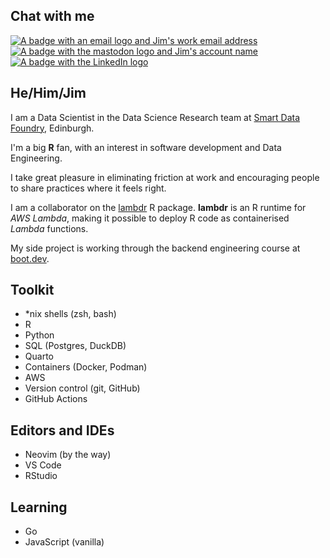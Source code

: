 
## Chat with me

[![A badge with an email logo and Jim's work email address](https://img.shields.io/badge/jim.gardner%40smartdatafoundry.com-white?style=flat-square&logo=gmail&logoColor=%23d68228&labelColor=white&color=%23d68228 'Contact me by email')](mailto:jim.gardner@smartdatafoundry.com) [![A badge with the mastodon logo and Jim's account name](https://img.shields.io/badge/%40jimgar%40hachyderm.io-white?style=flat-square&logo=mastodon&logoColor=purple&labelColor=white&color=purple 'Contact me on Mastodon')](https://hachyderm.io/@jimgar) [![A badge with the LinkedIn logo](https://img.shields.io/badge/Let's%20connect-white?style=flat-square&logo=linkedin&logoColor=%23386453&labelColor=white&color=%23386453 'Contact me on LinkedIn')](https://www.linkedin.com/in/jim-gardner-330368ab/)
  
## He/Him/Jim

I am a Data Scientist in the Data Science Research team at [Smart Data Foundry](https://smartdatafoundry.com/), Edinburgh. 

I'm a big **R** fan, with an interest in software development and Data Engineering. 

I take great pleasure in eliminating friction at work and encouraging people to share practices where it feels right.

I am a collaborator on the [lambdr](https://github.com/mdneuzerling/lambdr) R package. **lambdr** is an R runtime for _AWS Lambda_, making it possible to deploy R code as containerised _Lambda_ functions.

My side project is working through the backend engineering course at [boot.dev](boot.dev).

## Toolkit

- *nix shells (zsh, bash)
- R
- Python
- SQL (Postgres, DuckDB)
- Quarto
- Containers (Docker, Podman)
- AWS
- Version control (git, GitHub)
- GitHub Actions

## Editors and IDEs

- Neovim (by the way)
- VS Code
- RStudio

## Learning

- Go
- JavaScript (vanilla)

